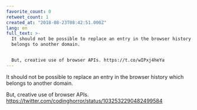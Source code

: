 ```yaml
---
favorite_count: 0
retweet_count: 1
created_at: "2018-08-23T08:42:51.000Z"
lang: en
full_text: >-
  It should not be possible to replace an entry in the browser history which
  belongs to another domain. 


  But, creative use of browser APIs. https://t.co/wIPxj4heYa
---
```


It should not be possible to replace an entry in the browser history which
belongs to another domain.

But, creative use of browser APIs.
<https://twitter.com/codinghorror/status/1032532290482499584>
